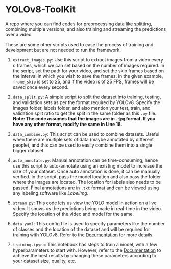 # YOLOv8-ToolKit
A repo where you can find codes for preprocessing data like splitting, combining multiple versions, and also training and streaming the predictions over a video.

These are some other scripts used to ease the process of training and development but are not needed to run the framework.

1. `extract_images.py`: Use this script to extract images from a video every *n* frames, which we can set based on the number of images required. In the script, set the path for your video, and set the skip frames based on the interval in which you wish to save the frames. In the given example, `frame_skip` is set to 25, and if the video is of 25 FPS, frames will be saved once every second.

2. `data_split.py`: A simple script to split the dataset into training, testing, and validation sets as per the format required by YOLOv8. Specify the images folder, labels folder, and also mention your test, train, and validation split ratio to get the split in the same folder as this `.py` file. **Note: The code assumes that the images are in `.jpg` format. If you have any other format, modify the same in Line 18.**

3. `data_combine.py`: This script can be used to combine datasets. Useful when there are multiple sets of data (maybe annotated by different people), and this can be used to easily combine them into a single bigger dataset.

4. `auto_annotate.py`: Manual annotation can be time-consuming; hence use this script to auto-annotate using an existing model to increase the size of your dataset. Once auto annotation is done, it can be manually verified. In the script, pass the model location and also pass the folder where the images are located. The location for labels also needs to be passed. Final annotations are in `.txt` format and can be viewed using any labeling software like *LabelImg*.

5. `stream.py`: This code lets us view the YOLO model in action on a live video. It shows us the predictions being made in real-time in the video. Specify the location of the video and model for the same.

6. `data.yaml`: This config file is used to specify parameters like the number of classes and the location of the dataset and will be required for training with YOLOv8. Refer to the [Documentation](https://docs.ultralytics.com/modes/train/) for more details.

7. `training.ipynb`: This notebook has steps to train a model, with a few hyperparameters to start with. However, refer to the [Documentation](https://docs.ultralytics.com/modes/train/) to achieve the best results by changing these parameters according to your dataset size, quality, etc.
